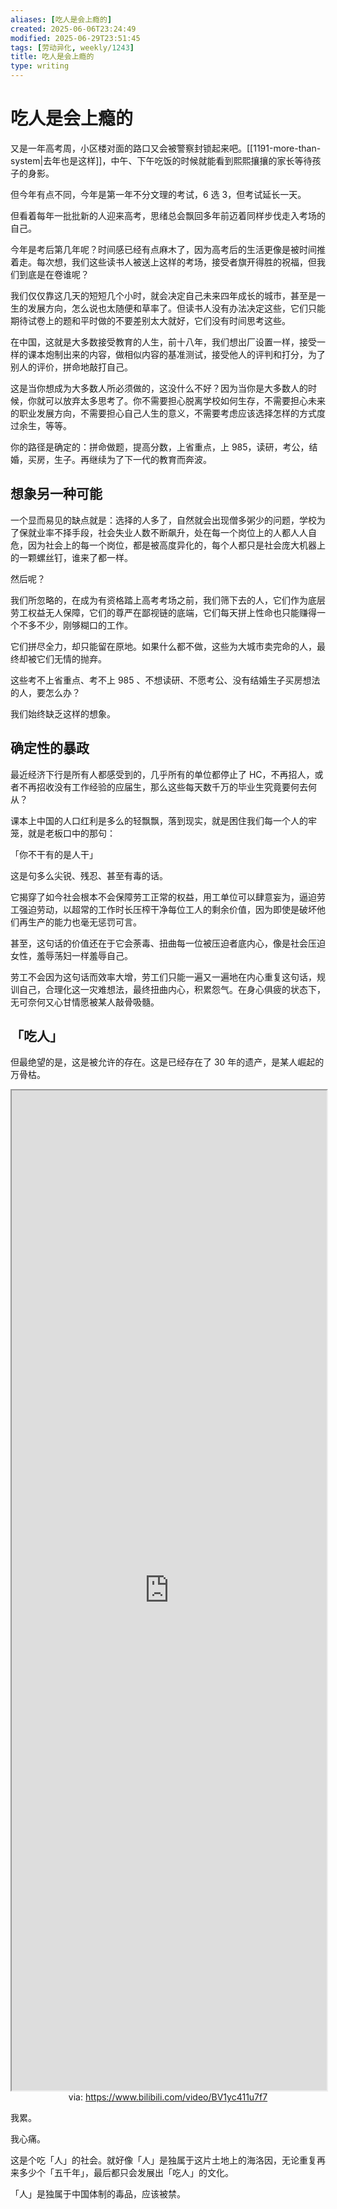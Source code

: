```yaml
---
aliases: [吃人是会上瘾的]
created: 2025-06-06T23:24:49
modified: 2025-06-29T23:51:45
tags: [劳动异化, weekly/1243]
title: 吃人是会上瘾的
type: writing
---
```


# 吃人是会上瘾的

又是一年高考周，小区楼对面的路口又会被警察封锁起来吧。[[1191-more-than-system|去年也是这样]]，中午、下午吃饭的时候就能看到熙熙攘攘的家长等待孩子的身影。

但今年有点不同，今年是第一年不分文理的考试，6 选 3，但考试延长一天。

但看着每年一批批新的人迎来高考，思绪总会飘回多年前迈着同样步伐走入考场的自己。

今年是考后第几年呢？时间感已经有点麻木了，因为高考后的生活更像是被时间推着走。每次想，我们这些读书人被送上这样的考场，接受者旗开得胜的祝福，但我们到底是在卷谁呢？

我们仅仅靠这几天的短短几个小时，就会决定自己未来四年成长的城市，甚至是一生的发展方向，怎么说也太随便和草率了。但读书人没有办法决定这些，它们只能期待试卷上的题和平时做的不要差别太大就好，它们没有时间思考这些。

在中国，这就是大多数接受教育的人生，前十八年，我们想出厂设置一样，接受一样的课本炮制出来的内容，做相似内容的基准测试，接受他人的评判和打分，为了别人的评价，拼命地敲打自己。

这是当你想成为大多数人所必须做的，这没什么不好？因为当你是大多数人的时候，你就可以放弃太多思考了。你不需要担心脱离学校如何生存，不需要担心未来的职业发展方向，不需要担心自己人生的意义，不需要考虑应该选择怎样的方式度过余生，等等。

你的路径是确定的：拼命做题，提高分数，上省重点，上 985，读研，考公，结婚，买房，生子。再继续为了下一代的教育而奔波。

## 想象另一种可能

一个显而易见的缺点就是：选择的人多了，自然就会出现僧多粥少的问题，学校为了保就业率不择手段，社会失业人数不断飙升，处在每一个岗位上的人都人人自危，因为社会上的每一个岗位，都是被高度异化的，每个人都只是社会庞大机器上的一颗螺丝钉，谁来了都一样。

然后呢？

我们所忽略的，在成为有资格踏上高考考场之前，我们筛下去的人，它们作为底层劳工权益无人保障，它们的尊严在鄙视链的底端，它们每天拼上性命也只能赚得一个不多不少，刚够糊口的工作。

它们拼尽全力，却只能留在原地。如果什么都不做，这些为大城市卖完命的人，最终却被它们无情的抛弃。

这些考不上省重点、考不上 985 、不想读研、不愿考公、没有结婚生子买房想法的人，要怎么办？

我们始终缺乏这样的想象。

## 确定性的暴政

最近经济下行是所有人都感受到的，几乎所有的单位都停止了 HC，不再招人，或者不再招收没有工作经验的应届生，那么这些每天数千万的毕业生究竟要何去何从？

课本上中国的人口红利是多么的轻飘飘，落到现实，就是困住我们每一个人的牢笼，就是老板口中的那句：

「你不干有的是人干」

这是句多么尖锐、残忍、甚至有毒的话。

它揭穿了如今社会根本不会保障劳工正常的权益，用工单位可以肆意妄为，逼迫劳工强迫劳动，以超常的工作时长压榨干净每位工人的剩余价值，因为即使是破坏他们再生产的能力也毫无惩罚可言。

甚至，这句话的价值还在于它会荼毒、扭曲每一位被压迫者底内心，像是社会压迫女性，羞辱荡妇一样羞辱自己。

劳工不会因为这句话而效率大增，劳工们只能一遍又一遍地在内心重复这句话，规训自己，合理化这一灾难想法，最终扭曲内心，积累怨气。在身心俱疲的状态下，无可奈何又心甘情愿被某人敲骨吸髓。

## 「吃人」

但最绝望的是，这是被允许的存在。这是已经存在了 30 年的遗产，是某人崛起的万骨枯。

<iframe src='https://player.bilibili.com/player.html?isOutside=true&bvid=BV1yc411u7f7&p=1&autoplay=false' style='height:40vh;width:100%' class='iframe-radius' allow='fullscreen'></iframe>
<center>via: <a href='https://www.bilibili.com/video/BV1yc411u7f7' target='_blank' class='external-link'>https://www.bilibili.com/video/BV1yc411u7f7</a></center>

我累。

我心痛。

这是个吃「人」的社会。就好像「人」是独属于这片土地上的海洛因，无论重复再来多少个「五千年」，最后都只会发展出「吃人」的文化。

「人」是独属于中国体制的毒品，应该被禁。
